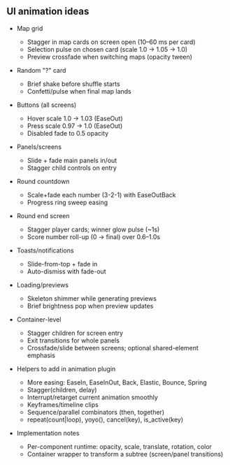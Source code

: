 ## UI animation ideas

- Map grid
  - Stagger in map cards on screen open (10–60 ms per card)
  - Selection pulse on chosen card (scale 1.0 -> 1.05 -> 1.0)
  - Preview crossfade when switching maps (opacity tween)

- Random "?" card
  - Brief shake before shuffle starts
  - Confetti/pulse when final map lands

- Buttons (all screens)
  - Hover scale 1.0 -> 1.03 (EaseOut)
  - Press scale 0.97 -> 1.0 (EaseOut)
  - Disabled fade to 0.5 opacity

- Panels/screens
  - Slide + fade main panels in/out
  - Stagger child controls on entry

- Round countdown
  - Scale+fade each number (3-2-1) with EaseOutBack
  - Progress ring sweep easing

- Round end screen
  - Stagger player cards; winner glow pulse (~1s)
  - Score number roll-up (0 -> final) over 0.6–1.0s

- Toasts/notifications
  - Slide-from-top + fade in
  - Auto-dismiss with fade-out

- Loading/previews
  - Skeleton shimmer while generating previews
  - Brief brightness pop when preview updates

- Container-level
  - Stagger children for screen entry
  - Exit transitions for whole panels
  - Crossfade/slide between screens; optional shared-element emphasis

- Helpers to add in animation plugin
  - More easing: EaseIn, EaseInOut, Back, Elastic, Bounce, Spring
  - Stagger(children, delay)
  - Interrupt/retarget current animation smoothly
  - Keyframes/timeline clips
  - Sequence/parallel combinators (then, together)
  - repeat(count|loop), yoyo(), cancel(key), is_active(key)

- Implementation notes
  - Per-component runtime: opacity, scale, translate, rotation, color
  - Container wrapper to transform a subtree (screen/panel transitions)

